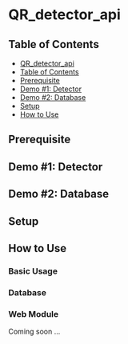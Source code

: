 # QR_detector_api

Table of Contents
-----------------

* [QR_detector_api](#qrdetectorapi)
* [Table of Contents](#table-of-contents)
* [Prerequisite](#prerequisite)
* [Demo #1: Detector](#demo-1-detector)
* [Demo #2: Database](#demo-2-database)
* [Setup](#setup)
* [How to Use](#how-to-use)


Prerequisite
------------

Demo #1: Detector
-----------------

Demo #2: Database
-----------------

Setup
-----

How to Use
----------

### Basic Usage

### Database

### Web Module

Coming soon ...
